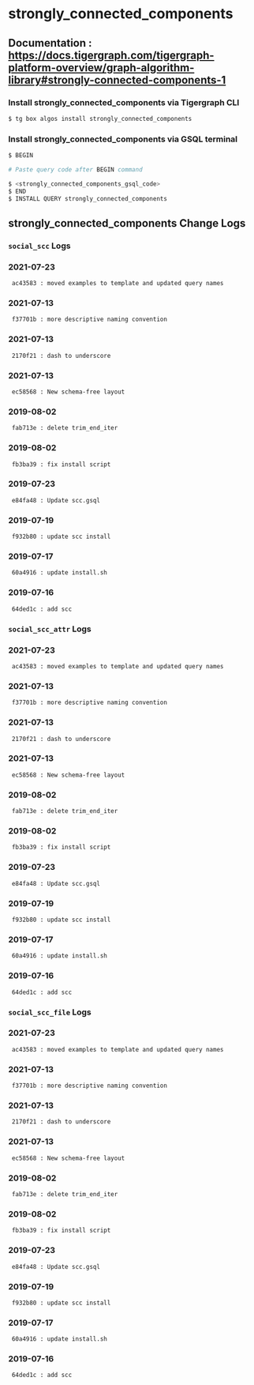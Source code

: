 # strongly_connected_components
## Documentation : https://docs.tigergraph.com/tigergraph-platform-overview/graph-algorithm-library#strongly-connected-components-1
### Install strongly_connected_components via Tigergraph CLI
```bash
$ tg box algos install strongly_connected_components
```
### Install strongly_connected_components via GSQL terminal
```bash
$ BEGIN 

# Paste query code after BEGIN command

$ <strongly_connected_components_gsql_code>
$ END 
$ INSTALL QUERY strongly_connected_components
```
## strongly_connected_components Change Logs

### `social_scc` Logs
### 2021-07-23 
	 ac43583 : moved examples to template and updated query names
### 2021-07-13 
	 f37701b : more descriptive naming convention
### 2021-07-13 
	 2170f21 : dash to underscore
### 2021-07-13 
	 ec58568 : New schema-free layout
### 2019-08-02 
	 fab713e : delete trim_end_iter
### 2019-08-02 
	 fb3ba39 : fix install script
### 2019-07-23 
	 e84fa48 : Update scc.gsql
### 2019-07-19 
	 f932b80 : update scc install
### 2019-07-17 
	 60a4916 : update install.sh
### 2019-07-16 
	 64ded1c : add scc

### `social_scc_attr` Logs
### 2021-07-23 
	 ac43583 : moved examples to template and updated query names
### 2021-07-13 
	 f37701b : more descriptive naming convention
### 2021-07-13 
	 2170f21 : dash to underscore
### 2021-07-13 
	 ec58568 : New schema-free layout
### 2019-08-02 
	 fab713e : delete trim_end_iter
### 2019-08-02 
	 fb3ba39 : fix install script
### 2019-07-23 
	 e84fa48 : Update scc.gsql
### 2019-07-19 
	 f932b80 : update scc install
### 2019-07-17 
	 60a4916 : update install.sh
### 2019-07-16 
	 64ded1c : add scc

### `social_scc_file` Logs
### 2021-07-23 
	 ac43583 : moved examples to template and updated query names
### 2021-07-13 
	 f37701b : more descriptive naming convention
### 2021-07-13 
	 2170f21 : dash to underscore
### 2021-07-13 
	 ec58568 : New schema-free layout
### 2019-08-02 
	 fab713e : delete trim_end_iter
### 2019-08-02 
	 fb3ba39 : fix install script
### 2019-07-23 
	 e84fa48 : Update scc.gsql
### 2019-07-19 
	 f932b80 : update scc install
### 2019-07-17 
	 60a4916 : update install.sh
### 2019-07-16 
	 64ded1c : add scc
